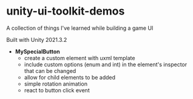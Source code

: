 # unity-ui-toolkit-demos
A collection of things I've learned while building a game UI

Built with Unity 2021.3.2

* **MySpecialButton**
   * create a custom element with uxml template
   * include custom options (enum and int) in the element's inspector that can be changed
   * allow for child elements to be added
   * simple rotation animation
   * react to button click event
